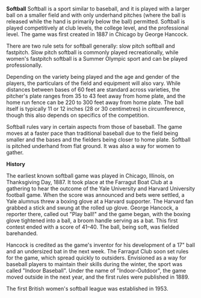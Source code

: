 **Softball**
Softball is a sport similar to baseball, and it is played with a larger ball on a smaller field and with only underhand pitches (where the ball is released while the hand is primarily below the ball) permitted. Softball is played competitively at club levels, the college level, and the professional level. The game was first created in 1887 in Chicago by George Hancock.

There are two rule sets for softball generally: slow pitch softball and fastpitch. Slow pitch softball is commonly played recreationally, while women's fastpitch softball is a Summer Olympic sport and can be played professionally.

Depending on the variety being played and the age and gender of the players, the particulars of the field and equipment will also vary. While distances between bases of 60 feet are standard across varieties, the pitcher's plate ranges from 35 to 43 feet away from home plate, and the home run fence can be 220 to 300 feet away from home plate. The ball itself is typically 11 or 12 inches (28 or 30 centimetres) in circumference, though this also depends on specifics of the competition.

Softball rules vary in certain aspects from those of baseball. The game moves at a faster pace than traditional baseball due to the field being smaller and the bases and the fielders being closer to home plate. Softball is pitched underhand from flat ground. It was also a way for women to gather.

**History**

The earliest known softball game was played in Chicago, Illinois, on Thanksgiving Day, 1887. It took place at the Farragut Boat Club at a gathering to hear the outcome of the Yale University and Harvard University football game. When the score was announced and bets were settled, a Yale alumnus threw a boxing glove at a Harvard supporter. The Harvard fan grabbed a stick and swung at the rolled up glove. George Hancock, a reporter there, called out "Play ball!" and the game began, with the boxing glove tightened into a ball, a broom handle serving as a bat. This first contest ended with a score of 41–40. The ball, being soft, was fielded barehanded.

Hancock is credited as the game's inventor for his development of a 17" ball and an undersized bat in the next week. The Farragut Club soon set rules for the game, which spread quickly to outsiders. Envisioned as a way for baseball players to maintain their skills during the winter, the sport was called "Indoor Baseball". Under the name of "Indoor-Outdoor", the game moved outside in the next year, and the first rules were published in 1889.


The first British women's softball league was established in 1953.